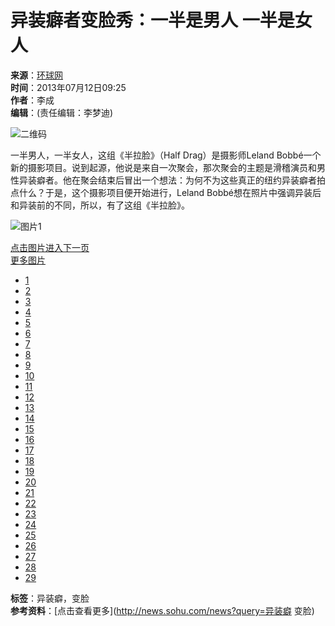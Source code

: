 # 异装癖者变脸秀：一半是男人 一半是女人

**来源**：[环球网](http://ifoto.huanqiu.com/gallery/portrait/2012-07/2656780.html)  
**时间**：2013年07月12日09:25  
**作者**：李成  
**编辑**：(责任编辑：李梦迪)

![二维码](http://s1.rr.itc.cn/qrcode/m/n/381279823.png)

一半男人，一半女人，这组《半拉脸》（Half Drag）是摄影师Leland Bobbé一个新的摄影项目。说到起源，他说是来自一次聚会，那次聚会的主题是滑稽演员和男性异装癖者。他在聚会结束后冒出一个想法：为何不为这些真正的纽约异装癖者拍点什么？于是，这个摄影项目便开始进行，Leland Bobbé想在照片中强调异装后和异装前的不同，所以，有了这组《半拉脸》。

![图片1](http://photocdn.sohu.com/20130711/Img381279825.jpg)
  
[点击图片进入下一页](http://arts.cul.sohu.com/20130712/n381279823_1.shtml)  
[更多图片](http://arts.cul.sohu.com/20130712/n381279823.shtml)  

- [1](http://arts.cul.sohu.com/20130712/n381279823_1.shtml)
- [2](http://arts.cul.sohu.com/20130712/n381279823_2.shtml)
- [3](http://arts.cul.sohu.com/20130712/n381279823_3.shtml)
- [4](http://arts.cul.sohu.com/20130712/n381279823_4.shtml)
- [5](http://arts.cul.sohu.com/20130712/n381279823_5.shtml)
- [6](http://arts.cul.sohu.com/20130712/n381279823_6.shtml)
- [7](http://arts.cul.sohu.com/20130712/n381279823_7.shtml)
- [8](http://arts.cul.sohu.com/20130712/n381279823_8.shtml)
- [9](http://arts.cul.sohu.com/20130712/n381279823_9.shtml)
- [10](http://arts.cul.sohu.com/20130712/n381279823_10.shtml)
- [11](http://arts.cul.sohu.com/20130712/n381279823_11.shtml)
- [12](http://arts.cul.sohu.com/20130712/n381279823_12.shtml)
- [13](http://arts.cul.sohu.com/20130712/n381279823_13.shtml)
- [14](http://arts.cul.sohu.com/20130712/n381279823_14.shtml)
- [15](http://arts.cul.sohu.com/20130712/n381279823_15.shtml)
- [16](http://arts.cul.sohu.com/20130712/n381279823_16.shtml)
- [17](http://arts.cul.sohu.com/20130712/n381279823_17.shtml)
- [18](http://arts.cul.sohu.com/20130712/n381279823_18.shtml)
- [19](http://arts.cul.sohu.com/20130712/n381279823_19.shtml)
- [20](http://arts.cul.sohu.com/20130712/n381279823_20.shtml)
- [21](http://arts.cul.sohu.com/20130712/n381279823_21.shtml)
- [22](http://arts.cul.sohu.com/20130712/n381279823_22.shtml)
- [23](http://arts.cul.sohu.com/20130712/n381279823_23.shtml)
- [24](http://arts.cul.sohu.com/20130712/n381279823_24.shtml)
- [25](http://arts.cul.sohu.com/20130712/n381279823_25.shtml)
- [26](http://arts.cul.sohu.com/20130712/n381279823_26.shtml)
- [27](http://arts.cul.sohu.com/20130712/n381279823_27.shtml)
- [28](http://arts.cul.sohu.com/20130712/n381279823_28.shtml)
- [29](http://arts.cul.sohu.com/20130712/n381279823_29.shtml)

**标签**：异装癖，变脸  
**参考资料**：[点击查看更多](http://news.sohu.com/news?query=异装癖 变脸)